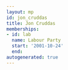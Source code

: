 ```yaml
---
layout: mp
id: jon_cruddas
title: Jon Cruddas
memberships:
- id: lab
  name: Labour Party
  start: '2001-10-24'
  end: 
autogenerated: true
---
```

